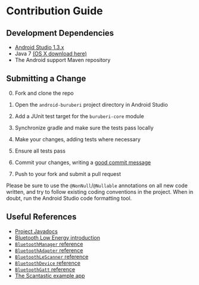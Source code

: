 # Contribution Guide

## Development Dependencies

- [Android Studio 1.3.x](http://developer.android.com/tools/studio/index.html)
- Java 7 [(OS X download here)](https://support.apple.com/kb/DL1572?locale=en_US)
- The Android support Maven repository

## Submitting a Change

0. Fork and clone the repo

1. Open the `android-buruberi` project directory in Android Studio

2. Add a JUnit test target for the `buruberi-core` module

3. Synchronize gradle and make sure the tests pass locally

4. Make your changes, adding tests where necessary

5. Ensure all tests pass

6. Commit your changes, writing a [good commit message](http://tbaggery.com/2008/04/19/a-note-about-git-commit-messages.html)

7. Push to your fork and submit a pull request

Please be sure to use the `@NonNull`/`@Nullable` annotations on all new code written,
and try to follow existing coding conventions in the project. When in doubt, run the Android Studio
code formatting tool.

## Useful References

- [Project Javadocs](#)
- [Bluetooth Low Energy introduction](http://developer.android.com/guide/topics/connectivity/bluetooth-le.html)
- [`BluetoothManager` reference](http://developer.android.com/reference/android/bluetooth/BluetoothManager.html)
- [`BluetoothAdapter` reference](http://developer.android.com/reference/android/bluetooth/BluetoothAdapter.html)
- [`BluetoothLeScanner` reference](http://developer.android.com/reference/android/bluetooth/le/BluetoothLeScanner.html)
- [`BluetoothDevice` reference](http://developer.android.com/reference/android/bluetooth/BluetoothDevice.html)
- [`BluetoothGatt` reference](http://developer.android.com/reference/android/bluetooth/BluetoothGatt.html)
- [The Scantastic example app](tree/master/buruberi-example)
